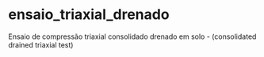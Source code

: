 # ensaio_triaxial_drenado
Ensaio de compressão triaxial consolidado drenado em solo - (consolidated drained triaxial test)
